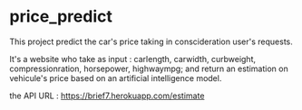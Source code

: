 # price_predict

This project predict the car's price taking in conscideration user's requests.

It's a website who take as input : carlength, carwidth, curbweight, compressionration, horsepower, highwaympg;
and return an estimation on vehicule's price based on an artificial intelligence model.

the API URL : https://brief7.herokuapp.com/estimate
